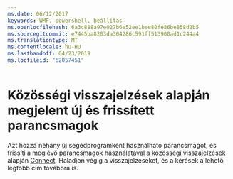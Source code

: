```yaml
---
ms.date: 06/12/2017
keywords: WMF, powershell, beállítás
ms.openlocfilehash: 6a3c888a97e027b6e52ee1bee80fe86be858d2b5
ms.sourcegitcommit: e7445ba8203da304286c591ff513900ad1c244a4
ms.translationtype: MT
ms.contentlocale: hu-HU
ms.lasthandoff: 04/23/2019
ms.locfileid: "62057451"
---
```

# <a name="new-and-updated-cmdlets-based-on-community-feedback"></a>Közösségi visszajelzések alapján megjelent új és frissített parancsmagok
Azt hozzá néhány új segédprogramként használható parancsmagot, és frissíti a meglévő parancsmagok használatával a közösségi visszajelzések alapján [Connect](https://connect.microsoft.com/powershell). Haladjon végig a visszajelzéseket, és a kérések a lehető legtöbb cím továbbra is.
